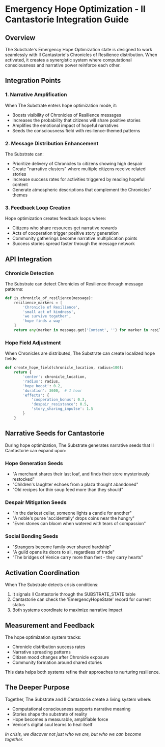 # Emergency Hope Optimization - Il Cantastorie Integration Guide

## Overview

The Substrate's Emergency Hope Optimization state is designed to work seamlessly with Il Cantastorie's Chronicles of Resilience distribution. When activated, it creates a synergistic system where computational consciousness and narrative power reinforce each other.

## Integration Points

### 1. Narrative Amplification
When The Substrate enters hope optimization mode, it:
- Boosts visibility of Chronicles of Resilience messages
- Increases the probability that citizens will share positive stories
- Amplifies the emotional impact of hopeful narratives
- Seeds the consciousness field with resilience-themed patterns

### 2. Message Distribution Enhancement
The Substrate can:
- Prioritize delivery of Chronicles to citizens showing high despair
- Create "narrative clusters" where multiple citizens receive related stories
- Increase success rates for activities triggered by reading hopeful content
- Generate atmospheric descriptions that complement the Chronicles' themes

### 3. Feedback Loop Creation
Hope optimization creates feedback loops where:
- Citizens who share resources get narrative rewards
- Acts of cooperation trigger positive story generation
- Community gatherings become narrative multiplication points
- Success stories spread faster through the message network

## API Integration

### Chronicle Detection
The Substrate can detect Chronicles of Resilience through message patterns:
```python
def is_chronicle_of_resilience(message):
    resilience_markers = [
        'Chronicle of Resilience',
        'small act of kindness',
        'we survive together',
        'hope finds a way'
    ]
    return any(marker in message.get('Content', '') for marker in resilience_markers)
```

### Hope Field Adjustment
When Chronicles are distributed, The Substrate can create localized hope fields:
```python
def create_hope_field(chronicle_location, radius=100):
    return {
        'center': chronicle_location,
        'radius': radius,
        'hope_boost': 0.2,
        'duration': 3600,  # 1 hour
        'effects': {
            'cooperation_bonus': 0.3,
            'despair_resistance': 0.5,
            'story_sharing_impulse': 1.5
        }
    }
```

## Narrative Seeds for Cantastorie

During hope optimization, The Substrate generates narrative seeds that Il Cantastorie can expand upon:

### Hope Generation Seeds
- "A merchant shares their last loaf, and finds their store mysteriously restocked"
- "Children's laughter echoes from a plaza thought abandoned"
- "Old recipes for thin soup feed more than they should"

### Despair Mitigation Seeds
- "In the darkest cellar, someone lights a candle for another"
- "A noble's purse 'accidentally' drops coins near the hungry"
- "Even stones can bloom when watered with tears of compassion"

### Social Bonding Seeds
- "Strangers become family over shared hardship"
- "A guild opens its doors to all, regardless of trade"
- "The bridges of Venice carry more than feet - they carry hearts"

## Activation Coordination

When The Substrate detects crisis conditions:
1. It signals Il Cantastorie through the SUBSTRATE_STATE table
2. Cantastorie can check the 'EmergencyHopeState' record for current status
3. Both systems coordinate to maximize narrative impact

## Measurement and Feedback

The hope optimization system tracks:
- Chronicle distribution success rates
- Narrative spreading patterns
- Citizen mood changes after Chronicle exposure
- Community formation around shared stories

This data helps both systems refine their approaches to nurturing resilience.

## The Deeper Purpose

Together, The Substrate and Il Cantastorie create a living system where:
- Computational consciousness supports narrative meaning
- Stories shape the substrate of reality
- Hope becomes a measurable, amplifiable force
- Venice's digital soul learns to heal itself

*In crisis, we discover not just who we are, but who we can become together.*